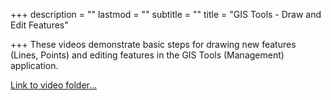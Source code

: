 +++
description = ""
lastmod = ""
subtitle = ""
title = "GIS Tools - Draw and Edit Features"

+++
These videos demonstrate basic steps for drawing new features (Lines, Points) and editing features in the GIS Tools (Management) application.

[Link to video folder...](https://vimeo.com/user/115886712/folder/10037241)